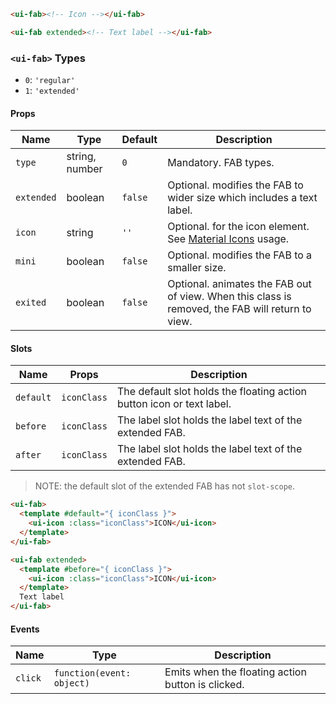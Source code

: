 ```html
<ui-fab><!-- Icon --></ui-fab>

<ui-fab extended><!-- Text label --></ui-fab>
```

### `<ui-fab>` Types

- `0`: `'regular'`
- `1`: `'extended'`

#### Props

| Name       | Type           | Default | Description                                                                                      |
| ---------- | -------------- | ------- | ------------------------------------------------------------------------------------------------ |
| `type`     | string, number | `0`     | Mandatory. FAB types.                                                                            |
| `extended` | boolean        | `false` | Optional. modifies the FAB to wider size which includes a text label.                            |
| `icon`     | string         | `''`    | Optional. for the icon element. See [Material Icons](/#/icons) usage.                            |
| `mini`     | boolean        | `false` | Optional. modifies the FAB to a smaller size.                                                    |
| `exited`   | boolean        | `false` | Optional. animates the FAB out of view. When this class is removed, the FAB will return to view. |

#### Slots

| Name      | Props       | Description                                                           |
| --------- | ----------- | --------------------------------------------------------------------- |
| `default` | `iconClass` | The default slot holds the floating action button icon or text label. |
| `before`  | `iconClass` | The label slot holds the label text of the extended FAB.              |
| `after`   | `iconClass` | The label slot holds the label text of the extended FAB.              |

> NOTE: the default slot of the extended FAB has not `slot-scope`.

```html
<ui-fab>
  <template #default="{ iconClass }">
    <ui-icon :class="iconClass">ICON</ui-icon>
  </template>
</ui-fab>

<ui-fab extended>
  <template #before="{ iconClass }">
    <ui-icon :class="iconClass">ICON</ui-icon>
  </template>
  Text label
</ui-fab>
```

#### Events

| Name    | Type                      | Description                                       |
| ------- | ------------------------- | ------------------------------------------------- |
| `click` | `function(event: object)` | Emits when the floating action button is clicked. |
